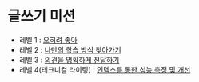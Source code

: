 # 글쓰기 미션
- 레벨 1 : [오히려 좋아](./Lv1.md)
- 레벨 2 : [나만의 학습 방식 찾아가기](./Lv2.md)
- 레벨 3 : [의견을 명확하게 전달하기](./Lv3.md)
- 레벨 4(테크니컬 라이팅) : [인덱스를 통한 성능 측정 및 개선](./테크니컬%20라이팅/README.md)

